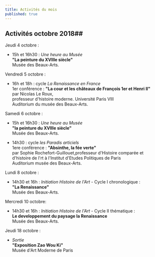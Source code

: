 ```yaml
---
title: Activités du mois
published: true
---
```

## Activités octobre 2018##  

Jeudi 4 octobre :  
- 15h et 16h30 : _Une heure au Musée_  
**"La peinture du XVIIIe siècle"**  
Musée des Beaux-Arts.  
  
Vendredi 5 octobre :  
- 16h et 18h : cycle _La Renaissance en France_    
1er conférence : **"La cour et les châteaux de François 1er et Henri II"**
par Nicolas Le Roux,   
professeur d'histoire moderne. Université Paris VIII  
Auditorium du musée des Beaux-Arts.  

Samedi 6 octobre  :
- 15h et 16h30 : _Une heure au Musée_  
**"la peinture du XVIIIe siècle"**  
Musée des Beaux-Arts.

- 14h30 : cycle _les Paradis articiels_  
1ere conférence : **"Absinthe, la fée verte"**  
par Sophie Rochefort-Guillouet,professeur d'Histoire comparée  et d'histoire de l'rt à l'Institut d'Etudes Politiques de Paris  
Auditorium musée des Beaux-Arts.  

Lundi 8 octobre :
- 14h30 et 16h : _Initiation Histoire de l'Art_ - Cycle I chronologique :  
**"La Renaissance"**  
Musée des Beaux-Arts.

Mercredi 10 octobre:  
- 14h30 et 16h : _Initiation Histoire de l'Art_ - Cycle II thématique :    
**Le developpement du paysage  la Renaissance**  
Musée des Beaux-Arts.

Jeudi 18 octobre :
- _Sortie_  
**"Exposition Zao Wou Ki"**  
Musée d'Art Moderne de Paris
